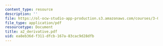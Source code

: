 ```yaml
---
content_type: resource
description: ''
file: https://ol-ocw-studio-app-production.s3.amazonaws.com/courses/3-014-materials-laboratory-fall-2006/ea8eb36df311dfcb167a83cac9d28dfb_a2_derivative.pdf
file_type: application/pdf
resourcetype: Document
title: a2_derivative.pdf
uid: ea8eb36d-f311-dfcb-167a-83cac9d28dfb
---
```

